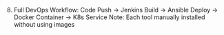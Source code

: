 8. Full DevOps Workflow: Code Push → Jenkins Build → Ansible Deploy → Docker
Container → K8s Service
Note: Each tool manually installed without using images
